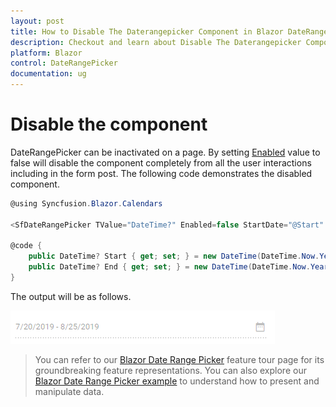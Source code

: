 ```yaml
---
layout: post
title: How to Disable The Daterangepicker Component in Blazor DateRangePicker Component | Syncfusion
description: Checkout and learn about Disable The Daterangepicker Component in Blazor DateRangePicker component of Syncfusion, and more details.
platform: Blazor
control: DateRangePicker
documentation: ug
---
```


# Disable the component

DateRangePicker can be inactivated on a page. By setting [Enabled](https://help.syncfusion.com/cr/blazor/Syncfusion.Blazor.Calendars.SfDateRangePicker.html#Syncfusion_Blazor_Calendars_SfDateRangePicker_Enabled) value to false will disable the component completely from all the user interactions including in the form post. The following code demonstrates the disabled component.

```csharp
@using Syncfusion.Blazor.Calendars

<SfDateRangePicker TValue="DateTime?" Enabled=false StartDate="@Start" EndDate="@End"></SfDateRangePicker>

@code {
    public DateTime? Start { get; set; } = new DateTime(DateTime.Now.Year, DateTime.Now.Month, 20);
    public DateTime? End { get; set; } = new DateTime(DateTime.Now.Year, DateTime.Now.Month + 1, 25);
}
```

The output will be as follows.

![DateRangePicker](../images/disabled.png)

> You can refer to our [Blazor Date Range Picker](https://www.syncfusion.com/blazor-components/blazor-daterangepicker) feature tour page for its groundbreaking feature representations. You can also explore our [Blazor Date Range Picker example](https://blazor.syncfusion.com/demos/daterangepicker/default-functionalities?theme=bootstrap4) to understand how to present and manipulate data.